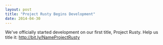 ```yaml
---
layout: post
title: "Project Rusty Begins Development"
date: 2014-04-30
---
```


We've officially started development on our first title, Project Rusty. Help us title it: http://bit.ly/NameProjectRusty
